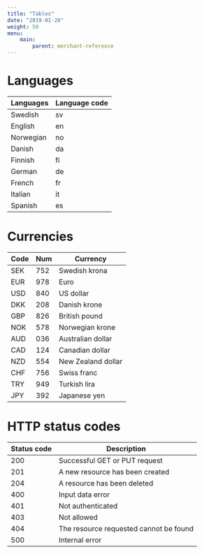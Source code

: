 ```yaml
---
title: "Tables"
date: "2019-01-28"
weight: 50
menu: 
    main:
        parent: merchant-reference
---
```

# Languages

| Languages | Language code |
|-----------|---------------|
| Swedish   | sv            |
| English   | en            |
| Norwegian | no            |
| Danish    | da            |
| Finnish   | fi            |
| German    | de            |
| French    | fr            |
| Italian   | it            |
| Spanish   | es            |

# Currencies

| Code | Num | Currency |
|---|---|---|
| SEK | 752 | Swedish krona |
| EUR | 978 | Euro |
| USD | 840 | US dollar |
| DKK | 208 | Danish krone |
| GBP | 826 | British pound |
| NOK | 578 | Norwegian krone |
| AUD | 036 | Australian dollar |
| CAD | 124 | Canadian dollar |
| NZD | 554 | New Zealand dollar |
| CHF | 756 | Swiss franc |
| TRY | 949 | Turkish lira |
| JPY | 392 | Japanese yen |


# HTTP status codes

| Status code | Description |
|-------------|-------------|
| 200 | Successful GET or PUT request |
| 201 | A new resource has been created |
| 204 | A resource has been deleted |
| 400 | Input data error |
| 401 | Not authenticated |
| 403 | Not allowed |
| 404 | The resource requested cannot be found |
| 500 | Internal error |
